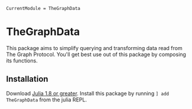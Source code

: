 ```@meta
CurrentModule = TheGraphData
```

# TheGraphData

This package aims to simplify querying and transforming data read from The Graph Protocol.
You'll get best use out of this package by composing its functions.

## Installation

Download [Julia 1.8 or greater](https://julialang.org/).
Install this package by running `] add TheGraphData` from the julia REPL.
